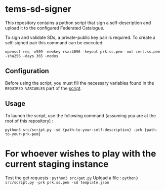 # tems-sd-signer

This repository contains a python script that sign a self-description and upload it to the configured Federated Catalogue.

To sign and validate SDs, a private-public key pair is required. To create a self-signed pair this command can be executed:

`openssl req -x509 -newkey rsa:4096 -keyout prk.ss.pem -out cert.ss.pem -sha256 -days 365 -nodes`

## Configuration

Before using the script, you must fill the necessary variables found in the `REQUIRED VARIABLES` part of the [script](src/script.py).

## Usage

To launch the script, use the following command (assuming you are at the root of this repository) :

`python3 src/script.py -sd {path-to-your-self-description} -prk {path-to-your-prk-pem}`

# For whoever wishes to play with the current staging instance

Test the get requests : `python3 src/get.py`
Upload a file : `python3 src/script.py -prk prk.ss.pem -sd template.json`


